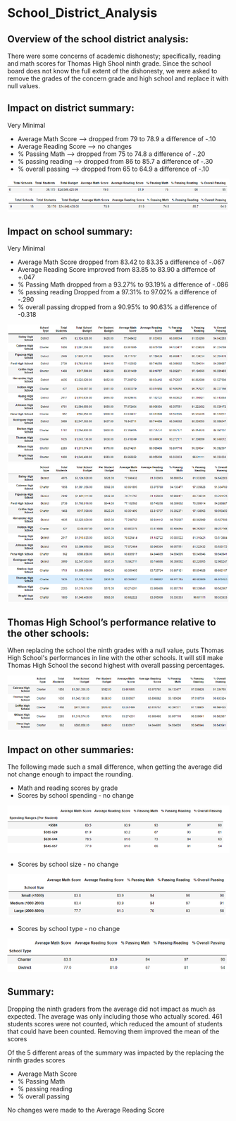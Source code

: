 # School_District_Analysis

## Overview of the school district analysis:
There were some concerns of academic dishonesty; specifically, reading and math scores for Thomas High Shool ninth grade. Since the school board does not know the full extent of the dishonesty, we were asked to remove the grades of the concern grade and high school and replace it with null values.



## Impact on district summary:

Very Minimal

* Average Math Score    --> dropped from 79 to 78.9 a difference of -.10
* Average Reading Score --> no changes
* % Passing Math 	--> dropped from 75 to 74.8 a difference of -.20
* % passing reading	--> dropped from 86 to 85.7 a difference of -.30
* % overall passing	--> dropped from 65 to 64.9 a difference of -.10

![Old_district_summary](/Resources/z01_district_summary.png)
![New_district_summary](/Resources/01-district_summary.png)


## Impact on school summary:

Very Minimal

* Average Math Score 	dropped from 83.42 to 83.35 a difference of -.067
* Average Reading Score 	improved from 83.85 to 83.90 a differnce of +.047
* % Passing Math		dropped from a 93.27%  to 93.19% a difference of -.086
* % passing reading	Dropped from a 97.31%  to 97.02% a difference of -.290
* % overall passing	dropped from a 90.95%  to 90.63% a difference of  -0.318

![Old_school_summary](/Resources/z02-per_school_summary.png)
![New_school_summary](/Resources/03_per_school_summary_adj.png)

## Thomas High School’s performance relative to the other schools:
  
When replacing the school the ninth grades with a null value, puts Thomas High School's performances in line with the other schools. It will still make Thomas High School the second highest with overall passing percentages.

![Top_5_Schools](/Resources/04_top_5_schools.png)

## Impact on other summaries:

The following made such a small difference, when getting the average did not change enough to impact the rounding. 
* Math and reading scores by grade
* Scores by school spending - no change

![Spending Summary](/Resources/08_scores_by_school_spending.png)
* Scores by school size - no change

![School_Size](/Resources/09_scores_by_school_size.png)
* Scores by school type - no change

![Schoo_Type](/Resources/10_Scores_by_school_type.png)


## Summary: 

Dropping the ninth graders from the average did not impact as much as expected. The average was only including those who actually scored. 461 students scores were not counted, which reduced the amount of students that could have been counted. Removing them improved the mean of the scores

Of the 5 different areas of the summary was impacted by the replacing the ninth grades scores
* Average Math Score
* % Passing Math
* % passing reading
* % overall passing
    
No changes were made to the Average Reading Score
